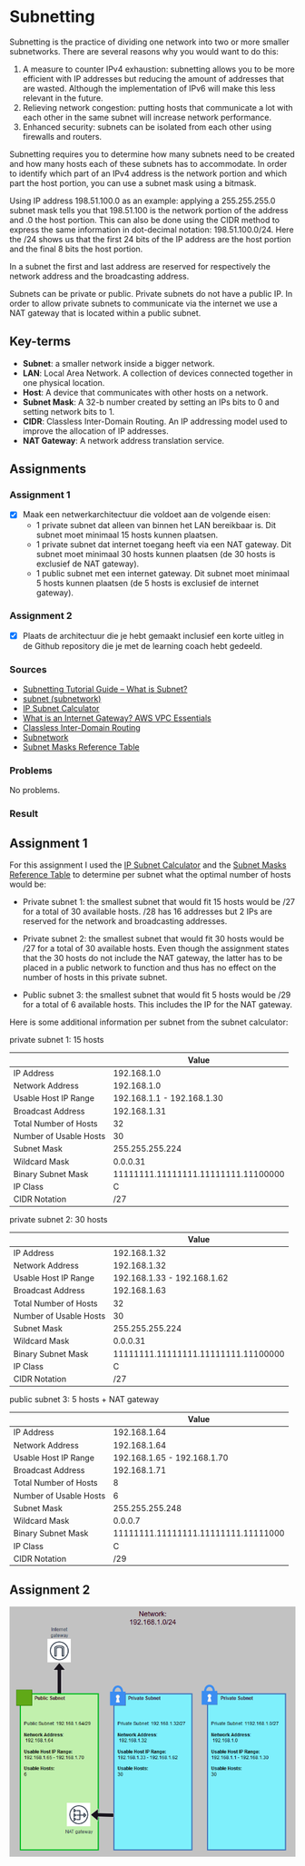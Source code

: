 # Subnetting

Subnetting is the practice of dividing one network into two or more smaller subnetworks. There are several reasons why you would want to do this:

1. A measure to counter IPv4 exhaustion: subnetting allows you to be more efficient with IP addresses but reducing the amount of addresses that are wasted. Although the implementation of IPv6 will make this less relevant in the future.
2. Relieving network congestion: putting hosts that communicate a lot with each other in the same subnet will increase network performance.
3. Enhanced security: subnets can be isolated from each other using firewalls and routers.

Subnetting requires you to determine how many subnets need to be created and how many hosts each of these subnets has to accommodate. In order to identify which part of an IPv4 address is the network portion and which part the host portion, you can use a subnet mask using a bitmask.

Using IP address 198.51.100.0 as an example: applying a 255.255.255.0 subnet mask tells you that 198.51.100 is the network portion of the address and .0 the host portion. This can also be done using the CIDR method to express the same information in dot-decimal notation: 198.51.100.0/24. Here the /24 shows us that the first 24 bits of the IP address are the host portion and the final 8 bits the host portion.

In a subnet the first and last address are reserved for respectively the network address and the broadcasting address.

Subnets can be private or public. Private subnets do not have a public IP. In order to allow private subnets to communicate via the internet we use a NAT gateway that is located within a public subnet.

## Key-terms
- **Subnet**: a smaller network inside a bigger network.
- **LAN**: Local Area Network. A collection of devices connected together in one physical location.
- **Host**: A device that communicates with other hosts on a network.
- **Subnet Mask**: A 32-b number created by setting an IPs bits to 0 and setting network bits to 1.
- **CIDR**: Classless Inter-Domain Routing. An IP addressing model used to improve the allocation of IP addresses.
- **NAT Gateway**: A network address translation service.

## Assignments

### Assignment 1
- [x] Maak een netwerkarchitectuur die voldoet aan de volgende eisen:
	- 1 private subnet dat alleen van binnen het LAN bereikbaar is. Dit subnet moet minimaal 15 hosts kunnen plaatsen.
	- 1 private subnet dat internet toegang heeft via een NAT gateway. Dit subnet moet minimaal 30 hosts kunnen plaatsen (de 30 hosts is exclusief de NAT gateway).
	- 1 public subnet met een internet gateway. Dit subnet moet minimaal 5 hosts kunnen plaatsen (de 5 hosts is exclusief de internet gateway).

### Assignment 2
- [x] Plaats de architectuur die je hebt gemaakt inclusief een korte uitleg in de Github repository die je met de learning coach hebt gedeeld.

### Sources
- [Subnetting Tutorial Guide – What is Subnet?](https://www.dnsstuff.com/subnet-ip-subnetting-guide)
- [subnet (subnetwork)](https://www.techtarget.com/searchnetworking/definition/subnet)
- [IP Subnet Calculator](https://www.calculator.net/ip-subnet-calculator.html)
- [What is an Internet Gateway? AWS VPC Essentials](https://www.youtube.com/watch?v=u7obme-h3bc)
- [Classless Inter-Domain Routing](https://nl.wikipedia.org/wiki/Classless_Inter-Domain_Routing)
- [Subnetwork](https://en.wikipedia.org/wiki/Subnetwork)
- [Subnet Masks Reference Table](https://www.cloudaccess.net/cloud-control-panel-ccp/157-dns-management/322-subnet-masks-reference-table.html)

### Problems
No problems.

### Result

## Assignment 1

For this assignment I used the [IP Subnet Calculator](https://www.calculator.net/ip-subnet-calculator.html) and the [Subnet Masks Reference Table](https://www.cloudaccess.net/cloud-control-panel-ccp/157-dns-management/322-subnet-masks-reference-table.html) to determine per subnet what the optimal number of hosts would be:

- Private subnet 1: the smallest subnet that would fit 15 hosts would be /27 for a total of 30 available hosts. /28 has 16 addresses but 2 IPs are reserved for the network and broadcasting addresses.

- Private subnet 2: the smallest subnet that would fit 30 hosts would be /27 for a total of 30 available hosts. Even though the assignment states that the 30 hosts do not include the NAT gateway, the latter has to be placed in a public network to function and thus has no effect on the number of hosts in this private subnet.

- Public subnet 3: the smallest subnet that would fit 5 hosts would be /29 for a total of 6 available hosts. This includes the IP for the NAT gateway.

Here is some additional information per subnet from the subnet calculator:

private subnet 1: 15 hosts

| | Value|
|---|---|
|IP Address|192.168.1.0|
|Network Address|192.168.1.0|
|Usable Host IP Range|192.168.1.1 - 192.168.1.30|
|Broadcast Address|192.168.1.31|
|Total Number of Hosts|32|
|Number of Usable Hosts|30|
|Subnet Mask|255.255.255.224|
|Wildcard Mask|0.0.0.31|
|Binary Subnet Mask|11111111.11111111.11111111.11100000|
|IP Class|C|
|CIDR Notation|/27|

private subnet 2: 30 hosts

| | Value|
|---|---|
|IP Address|192.168.1.32|
|Network Address|192.168.1.32|
|Usable Host IP Range|192.168.1.33 - 192.168.1.62|
|Broadcast Address|192.168.1.63|
|Total Number of Hosts|32|
|Number of Usable Hosts|30|
|Subnet Mask|255.255.255.224|
|Wildcard Mask|0.0.0.31|
|Binary Subnet Mask|11111111.11111111.11111111.11100000|
|IP Class|C|
|CIDR Notation|/27|

public subnet 3: 5 hosts + NAT gateway

| | Value|
|---|---|
|IP Address|192.168.1.64|
|Network Address|192.168.1.64|
|Usable Host IP Range|192.168.1.65 - 192.168.1.70|
|Broadcast Address|192.168.1.71|
|Total Number of Hosts|8|
|Number of Usable Hosts|6|
|Subnet Mask|255.255.255.248|
|Wildcard Mask|0.0.0.7|
|Binary Subnet Mask|11111111.11111111.11111111.11111000|
|IP Class|C|
|CIDR Notation|/29|

## Assignment 2

![Diagram](../00_includes/week_02_images/screen9.png)